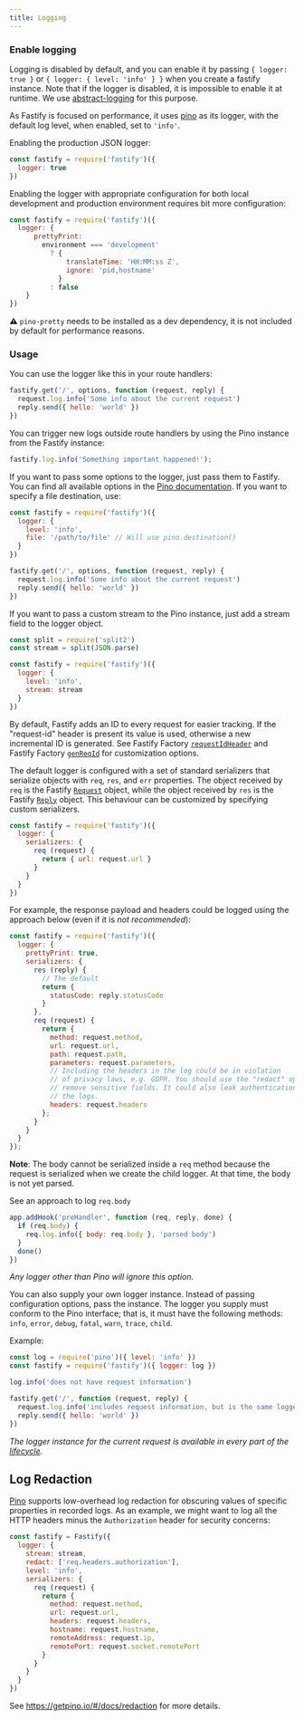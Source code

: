 ```yaml
---
title: Logging
---
```


### Enable logging
Logging is disabled by default, and you can enable it by passing
`{ logger: true }` or `{ logger: { level: 'info' } }` when you create
a fastify instance. Note that if the logger is disabled, it is impossible to
enable it at runtime. We use
[abstract-logging](https://www.npmjs.com/package/abstract-logging) for
this purpose.

As Fastify is focused on performance, it uses [pino](https://github.com/pinojs/pino) as its logger, with the default log level, when enabled, set to `'info'`.

Enabling the production JSON logger:

```js
const fastify = require('fastify')({
  logger: true
})
```

Enabling the logger with appropriate configuration for both local development and production environment requires bit more configuration:
```js
const fastify = require('fastify')({
  logger: {
      prettyPrint:
        environment === 'development'
          ? {
              translateTime: 'HH:MM:ss Z',
              ignore: 'pid,hostname'
            }
          : false
    }
})
```
⚠️ `pino-pretty` needs to be installed as a dev dependency, it is not included by default for performance reasons.

### Usage
You can use the logger like this in your route handlers:

```js
fastify.get('/', options, function (request, reply) {
  request.log.info('Some info about the current request')
  reply.send({ hello: 'world' })
})
```

You can trigger new logs outside route handlers by using the Pino instance from the Fastify instance:
```js
fastify.log.info('Something important happened!');
```

If you want to pass some options to the logger, just pass them to Fastify.
You can find all available options in the [Pino documentation](https://github.com/pinojs/pino/blob/master/docs/api.md#pinooptions-stream). If you want to specify a file destination, use:

```js
const fastify = require('fastify')({
  logger: {
    level: 'info',
    file: '/path/to/file' // Will use pino.destination()
  }
})

fastify.get('/', options, function (request, reply) {
  request.log.info('Some info about the current request')
  reply.send({ hello: 'world' })
})
```

If you want to pass a custom stream to the Pino instance, just add a stream field to the logger object.

```js
const split = require('split2')
const stream = split(JSON.parse)

const fastify = require('fastify')({
  logger: {
    level: 'info',
    stream: stream
  }
})
```

<a id="logging-request-id"></a>

By default, Fastify adds an ID to every request for easier tracking. If the "request-id" header is present its value is used, otherwise a new incremental ID is generated. See Fastify Factory [`requestIdHeader`](./Reference/Server.md#factory-request-id-header) and Fastify Factory [`genReqId`](./Reference/Server.md#genreqid) for customization options.

The default logger is configured with a set of standard serializers that serialize objects with `req`, `res`, and `err` properties. The object received by `req` is the Fastify [`Request`](./Request.md) object, while the object received by `res` is the Fastify [`Reply`](./Reply.md) object.
This behaviour can be customized by specifying custom serializers.
```js
const fastify = require('fastify')({
  logger: {
    serializers: {
      req (request) {
        return { url: request.url }
      }
    }
  }
})
```
For example, the response payload and headers could be logged using the approach below (even if it is *not recommended*):

```js
const fastify = require('fastify')({
  logger: {
    prettyPrint: true,
    serializers: {
      res (reply) {
        // The default
        return {
          statusCode: reply.statusCode
        }
      },
      req (request) {
        return {
          method: request.method,
          url: request.url,
          path: request.path,
          parameters: request.parameters,
          // Including the headers in the log could be in violation
          // of privacy laws, e.g. GDPR. You should use the "redact" option to
          // remove sensitive fields. It could also leak authentication data in
          // the logs.
          headers: request.headers
        };
      }
    }
  }
});
```
**Note**: The body cannot be serialized inside a `req` method because the request is serialized when we create the child logger. At that time, the body is not yet parsed.

See an approach to log `req.body`

```js
app.addHook('preHandler', function (req, reply, done) {
  if (req.body) {
    req.log.info({ body: req.body }, 'parsed body')
  }
  done()
})
```


*Any logger other than Pino will ignore this option.*

You can also supply your own logger instance. Instead of passing configuration options, pass the instance.
The logger you supply must conform to the Pino interface; that is, it must have the following methods:
`info`, `error`, `debug`, `fatal`, `warn`, `trace`, `child`.

Example:

```js
const log = require('pino')({ level: 'info' })
const fastify = require('fastify')({ logger: log })

log.info('does not have request information')

fastify.get('/', function (request, reply) {
  request.log.info('includes request information, but is the same logger instance as `log`')
  reply.send({ hello: 'world' })
})
```

*The logger instance for the current request is available in every part of the [lifecycle](./Lifecycle.md).*

## Log Redaction

[Pino](https://getpino.io) supports low-overhead log redaction for
obscuring values of specific properties in recorded logs.
As an example, we might want to log all the HTTP headers minus the
`Authorization` header for security concerns:

```js
const fastify = Fastify({
  logger: {
    stream: stream,
    redact: ['req.headers.authorization'],
    level: 'info',
    serializers: {
      req (request) {
        return {
          method: request.method,
          url: request.url,
          headers: request.headers,
          hostname: request.hostname,
          remoteAddress: request.ip,
          remotePort: request.socket.remotePort
        }
      }
    }
  }
})
```

See https://getpino.io/#/docs/redaction for more details.
